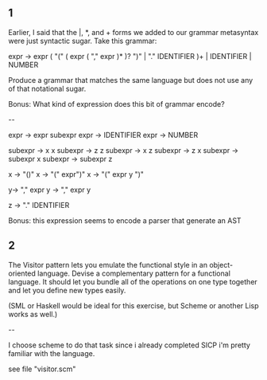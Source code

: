 ## 1
Earlier, I said that the |, *, and + forms we added to our grammar metasyntax were just syntactic sugar. Take this grammar:

expr → expr ( "(" ( expr ( "," expr )* )? ")" | "." IDENTIFIER )+
| IDENTIFIER
| NUMBER

Produce a grammar that matches the same language but does not use any of that notational sugar.

Bonus: What kind of expression does this bit of grammar encode?

--

expr -> expr subexpr
expr -> IDENTIFIER
expr -> NUMBER

subexpr -> x x
subexpr -> z z
subexpr -> x z
subexpr -> z x
subexpr -> subexpr x
subexpr -> subexpr z

x -> "()" 
x -> "(" expr")"
x -> "(" expr y ")"


y-> "," expr
y -> "," expr y

z -> "." IDENTIFIER

Bonus: this expression seems to encode a parser that generate an AST 

## 2

The Visitor pattern lets you emulate the functional style in an object-oriented language. Devise a complementary pattern for a functional language. It should let you bundle all of the operations on one type together and let you define new types easily.

(SML or Haskell would be ideal for this exercise, but Scheme or another Lisp works as well.)

--

I choose scheme to do that task since i already completed SICP i'm pretty familiar with the language.

see file "visitor.scm"





